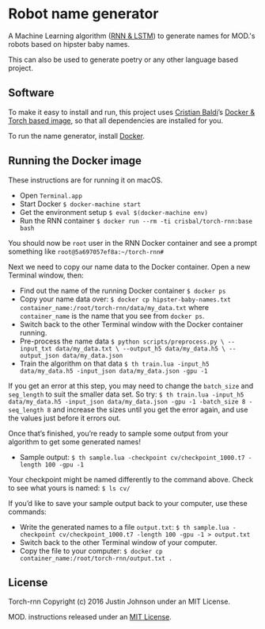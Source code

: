 # Robot name generator

A Machine Learning algorithm ([RNN & LSTM](https://github.com/jcjohnson/torch-rnn/blob/master/doc/modules.md)) to generate names for MOD.'s robots based on hipster baby names.

This can also be used to generate poetry or any other language based project.

## Software

To make it easy to install and run, this project uses [Cristian Baldi](https://github.com/crisbal)’s [Docker & Torch based image](https://github.com/crisbal/docker-torch-rnn), so that all dependencies are installed for you.

To run the name generator, install [Docker](https://www.docker.com/community-edition#/download).

## Running the Docker image

These instructions are for running it on macOS.

* Open `Terminal.app`
* Start Docker `$ docker-machine start`
* Get the environment setup `$ eval $(docker-machine env)`
* Run the RNN container `$ docker run --rm -ti crisbal/torch-rnn:base bash`

You should now be `root` user in the RNN Docker container and see a prompt something like `root@5a697057ef8a:~/torch-rnn#`

Next we need to copy our name data to the Docker container. Open a new Terminal window, then:

* Find out the name of the running Docker container `$ docker ps`
* Copy your name data over: `$ docker cp hipster-baby-names.txt container_name:/root/torch-rnn/data/my_data.txt` where `container_name` is the name that you see from `docker ps`.
* Switch back to the other Terminal window with the Docker container running.
* Pre-process the name data `$ python scripts/preprocess.py \
  --input_txt data/my_data.txt \
  --output_h5 data/my_data.h5 \
  --output_json data/my_data.json`
* Train the algorithm on that data `$ th train.lua -input_h5 data/my_data.h5 -input_json data/my_data.json -gpu -1`

If you get an error at this step, you may need to change the `batch_size` and `seg_length` to suit the smaller data set. So try: `$ th train.lua -input_h5 data/my_data.h5 -input_json data/my_data.json -gpu -1 -batch_size 8 -seq_length 8` and increase the sizes until you get the error again, and use the values just before it errors out.

Once that’s finished, you’re ready to sample some output from your algorithm to get some generated names!

* Sample output: `$ th sample.lua -checkpoint cv/checkpoint_1000.t7 -length 100 -gpu -1`

Your checkpoint might be named differently to the command above. Check to see what yours is named: `$ ls cv/`

If you’d like to save your sample output back to your computer, use these commands:

* Write the generated names to a file `output.txt`: `$ th sample.lua -checkpoint cv/checkpoint_1000.t7 -length 100 -gpu -1 > output.txt`
* Switch back to the other Terminal window of your computer.
* Copy the file to your computer: `$ docker cp container_name:/root/torch-rnn/output.txt .`

## License

Torch-rnn Copyright (c) 2016 Justin Johnson under an MIT License.

MOD. instructions released under an [MIT License](LICENSE).